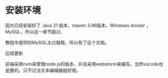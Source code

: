 # 安装环境

因为已经安装好了 Java 21 版本，maven  3.96版本。Windows docker ，MySQL，所以这一章节跳过，

教程中提供的MySQL太过粗糙，所以有了这个文档。

后续更新



前端采用nvm来管理node.js的版本。并且采用webstorm来编写。当然vscode也是要的，只不过当文本编辑器挺好用。

